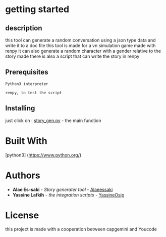 # getting started
## description 
this tool can generate a random conversation using a json type data and write it to a doc file 
this tool is made for a vn simulation game made with renpy
it can also generate a random character with a gender relative to the story made
there is also a script that can write the story in renpy 

## Prerequisites

```
Python3 interpreter
```

```
renpy, to test the script
```

## Installing

just click on :
[story_gen.py](https://gitlab.com/alaeessaki/the_actual_plana_tool_project/blob/master/story_gen.py) - the main function

# Built With

[python3] (https://www.python.org/)

# Authors 
* **Alae Es-saki** - *Story generater tool* - [Alaeessaki](https://github.com/alaeessaki)
* **Yassine Lafkih** - *the integration scripts* - [YassineOsip](https://gitlab.com/YassineOsip)
    
# License

this project is made with a cooperation between capgemini and Youcode